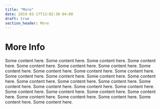 ```yaml
---
title: "More"
date: 2019-03-17T13:02:30-04:00
draft: true
section_header: More
---
```



# More Info
Some content here. Some content here. Some content here. Some content here. Some content here. Some content here. Some content here. Some content here. Some content here. Some content here. Some content here. Some content here. Some content here. Some content here. Some content here. Some content here. Some content here. Some content here. Some content here. Some content here. Some content here. Some content here. Some content here. Some content here. Some content here. Some content here. Some content here. Some content here. Some content here. Some content here. Some content here. 
